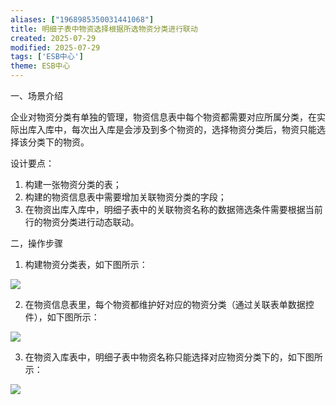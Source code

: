 ```yaml
---
aliases: ["1968985350031441068"]
title: 明细子表中物资选择根据所选物资分类进行联动
created: 2025-07-29
modified: 2025-07-29
tags: ['ESB中心']
theme: ESB中心
---
```


一、场景介绍

企业对物资分类有单独的管理，物资信息表中每个物资都需要对应所属分类，在实际出库入库中，每次出入库是会涉及到多个物资的，选择物资分类后，物资只能选择该分类下的物资。

设计要点：

1. 构建一张物资分类的表；
2. 构建的物资信息表中需要增加关联物资分类的字段；
3. 在物资出库入库中，明细子表中的关联物资名称的数据筛选条件需要根据当前行的物资分类进行动态联动。

二，操作步骤

1. 构建物资分类表，如下图所示：

![](https://myhelpdoc.oss-cn-heyuan.aliyuncs.com/mdimages/c5ba77a54efb9efa2b1be98f5892b477.jpg)

2. 在物资信息表里，每个物资都维护好对应的物资分类（通过关联表单数据控件），如下图所示：

![](https://myhelpdoc.oss-cn-heyuan.aliyuncs.com/mdimages/7f9e928b5a236b1d1d0440340dab1061.jpg)

3. 在物资入库表中，明细子表中物资名称只能选择对应物资分类下的，如下图所示：

![](https://myhelpdoc.oss-cn-heyuan.aliyuncs.com/mdimages/af1ea91db1e0d6f03eefeffa5066d3b9.jpg)

